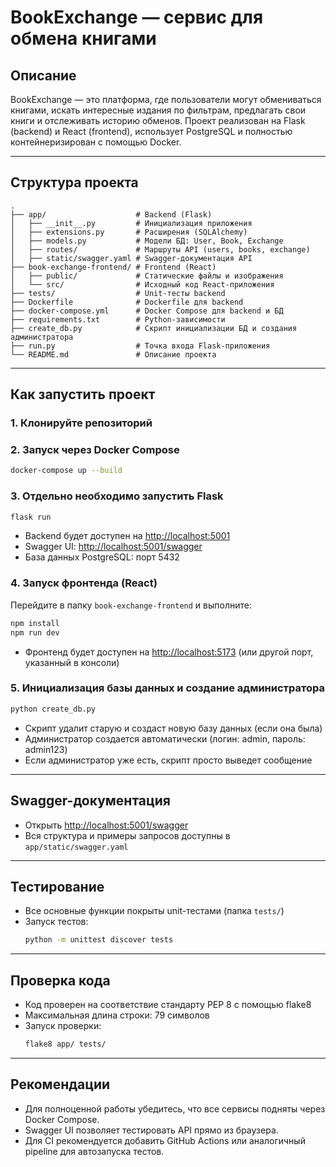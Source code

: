 # BookExchange — сервис для обмена книгами

## Описание

BookExchange — это платформа, где пользователи могут обмениваться книгами, искать интересные издания по фильтрам, предлагать свои книги и отслеживать историю обменов. Проект реализован на Flask (backend) и React (frontend), использует PostgreSQL и полностью контейнеризирован с помощью Docker.

---

## Структура проекта

```
.
├── app/                    # Backend (Flask)
│   ├── __init__.py         # Инициализация приложения
│   ├── extensions.py       # Расширения (SQLAlchemy)
│   ├── models.py           # Модели БД: User, Book, Exchange
│   ├── routes/             # Маршруты API (users, books, exchange)
│   ├── static/swagger.yaml # Swagger-документация API
├── book-exchange-frontend/ # Frontend (React)
│   ├── public/             # Статические файлы и изображения
│   └── src/                # Исходный код React-приложения
├── tests/                  # Unit-тесты backend
├── Dockerfile              # Dockerfile для backend
├── docker-compose.yml      # Docker Compose для backend и БД
├── requirements.txt        # Python-зависимости
├── create_db.py            # Скрипт инициализации БД и создания администратора
├── run.py                  # Точка входа Flask-приложения
└── README.md               # Описание проекта
```

---

## Как запустить проект

### 1. Клонируйте репозиторий

### 2. Запуск через Docker Compose

```bash
docker-compose up --build
```

### 3. Отдельно необходимо запустить Flask

```bash
flask run
```
- Backend будет доступен на [http://localhost:5001](http://localhost:5001)
- Swagger UI: [http://localhost:5001/swagger](http://localhost:5001/swagger)
- База данных PostgreSQL: порт 5432

### 4. Запуск фронтенда (React)

Перейдите в папку `book-exchange-frontend` и выполните:
```bash
npm install
npm run dev
```
- Фронтенд будет доступен на [http://localhost:5173](http://localhost:5173) (или другой порт, указанный в консоли)

### 5. Инициализация базы данных и создание администратора

```bash
python create_db.py
```
- Скрипт удалит старую и создаст новую базу данных (если она была)
- Администратор создается автоматически (логин: admin, пароль: admin123)
- Если администратор уже есть, скрипт просто выведет сообщение

---

## Swagger-документация

- Открыть [http://localhost:5001/swagger](http://localhost:5001/swagger)
- Вся структура и примеры запросов доступны в `app/static/swagger.yaml`

---

## Тестирование

- Все основные функции покрыты unit-тестами (папка `tests/`)
- Запуск тестов:
  ```bash
  python -m unittest discover tests
  ```

---

## Проверка кода

- Код проверен на соответствие стандарту PEP 8 с помощью flake8
- Максимальная длина строки: 79 символов
- Запуск проверки:
  ```bash
  flake8 app/ tests/
  ```

---

## Рекомендации

- Для полноценной работы убедитесь, что все сервисы подняты через Docker Compose.
- Swagger UI позволяет тестировать API прямо из браузера.
- Для CI рекомендуется добавить GitHub Actions или аналогичный pipeline для автозапуска тестов.